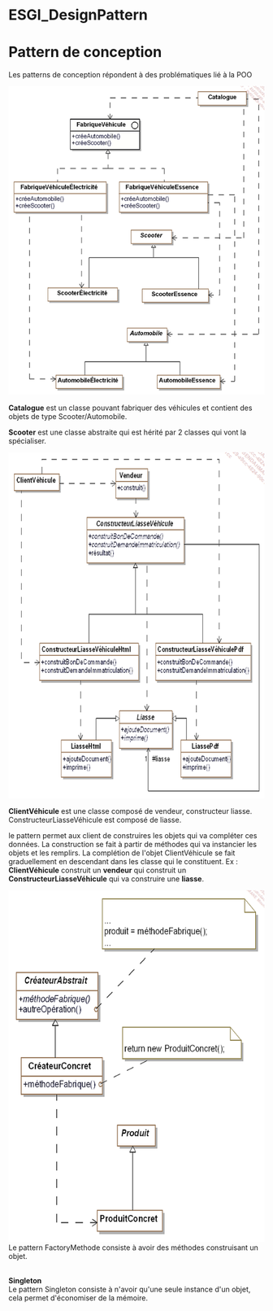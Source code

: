 # ESGI_DesignPattern

# Pattern de conception
Les patterns de conception répondent à des problématiques lié à la POO

![AbstractFactory](AbstractFactory.png)
<br>

**Catalogue** est un classe pouvant fabriquer des véhicules et contient des objets de type Scooter/Automobile.

**Scooter** est une classe abstraite qui est hérité par 2 classes qui vont la spécialiser.

![PatternBuilder](PatternBuilder.png)

**ClientVéhicule** est une classe composé de vendeur, constructeur liasse.
ConstructeurLiasseVéhicule est composé de liasse.

le pattern permet aux client de construires les objets qui va compléter ces données. La construction se fait à partir de méthodes qui va instancier les objets et les remplirs. La complétion de l'objet ClientVéhicule se fait graduellement en descendant dans les classe qui le constituent. Ex : **ClientVéhicule** construit un **vendeur** qui construit un **ConstructeurLiasseVéhicule** qui va construire une **liasse**.

![FactoryMethod](FactoryMethod.png)
<br> Le pattern FactoryMethode consiste à avoir des méthodes construisant un objet.

<br> **Singleton** 
<br> Le pattern Singleton consiste à n'avoir qu'une seule instance d'un objet, cela permet d'économiser de la mémoire.